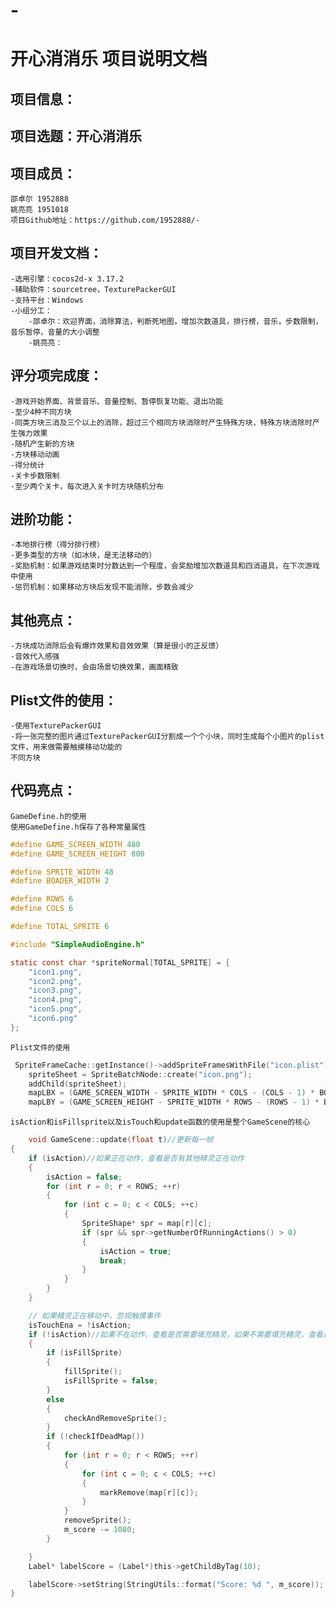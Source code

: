 # -

开心消消乐 项目说明文档
=======

项目信息：
------

项目选题：开心消消乐
-----

项目成员：
---------
	邵卓尔 1952888
	姚亮亮 1951018
	项目Github地址：https://github.com/1952888/-

项目开发文档：
------------
	-选用引擎：cocos2d-x 3.17.2
	-辅助软件：sourcetree，TexturePackerGUI
	-支持平台：Windows
	-小组分工：
		-邵卓尔：欢迎界面，消除算法，判断死地图，增加次数道具，排行榜，音乐，步数限制，音乐暂停，音量的大小调整
		-姚亮亮：

评分项完成度：
------------
	-游戏开始界面、背景音乐、音量控制、暂停恢复功能、退出功能
	-至少4种不同方块
	-同类方块三消及三个以上的消除，超过三个相同方块消除时产生特殊方块，特殊方块消除时产生强力效果
	-随机产生新的方块
	-方块移动动画
	-得分统计
	-关卡步数限制
	-至少两个关卡，每次进入关卡时方块随机分布
  
进阶功能：
----------------
	-本地排行榜（得分排行榜）
	-更多类型的方块（如冰块，是无法移动的）
	-奖励机制：如果游戏结束时分数达到一个程度，会奖励增加次数道具和四消道具，在下次游戏中使用
	-惩罚机制：如果移动方块后发现不能消除，步数会减少
  
其他亮点：
---------------
	-方块成功消除后会有爆炸效果和音效效果（算是很小的正反馈）
	-音效代入感强
	-在游戏场景切换时，会由场景切换效果，画面精致
  
Plist文件的使用：
--------------
	-使用TexturePackerGUI
	-将一张完整的图片通过TexturePackerGUI分割成一个个小块，同时生成每个小图片的plist文件，用来做需要触摸移动功能的
	不同方块

代码亮点：
----------
	GameDefine.h的使用
 	使用GameDefine.h保存了各种常量属性
```c	
#define GAME_SCREEN_WIDTH 480
#define GAME_SCREEN_HEIGHT 800

#define SPRITE_WIDTH 48
#define BOADER_WIDTH 2

#define ROWS 6
#define COLS 6

#define TOTAL_SPRITE 6

#include "SimpleAudioEngine.h"

static const char *spriteNormal[TOTAL_SPRITE] = {
	"icon1.png",
	"icon2.png",
	"icon3.png",
	"icon4.png",
	"icon5.png",
    "icon6.png"
};
```

	Plist文件的使用
```c
 SpriteFrameCache::getInstance()->addSpriteFramesWithFile("icon.plist");
    spriteSheet = SpriteBatchNode::create("icon.png");
    addChild(spriteSheet);
	mapLBX = (GAME_SCREEN_WIDTH - SPRITE_WIDTH * COLS - (COLS - 1) * BOADER_WIDTH) / 2;
	mapLBY = (GAME_SCREEN_HEIGHT - SPRITE_WIDTH * ROWS - (ROWS - 1) * BOADER_WIDTH) / 2;
```
	
	
	isAction和isFillsprite以及isTouch和update函数的使用是整个GameScene的核心
```c
	void GameScene::update(float t)//更新每一帧
{
	if (isAction)//如果正在动作，查看是否有其他精灵正在动作
	{
		isAction = false;
		for (int r = 0; r < ROWS; ++r)
		{
			for (int c = 0; c < COLS; ++c)
			{
				SpriteShape* spr = map[r][c];
				if (spr && spr->getNumberOfRunningActions() > 0)
				{
					isAction = true;
					break;
				}
			}
		}
	}

	// 如果精灵正在移动中，忽视触摸事件
	isTouchEna = !isAction;
	if (!isAction)//如果不在动作，查看是否需要填充精灵，如果不需要填充精灵，查看是否要移除精灵
	{
		if (isFillSprite)
		{
			fillSprite();
			isFillSprite = false;
		}
		else
		{
			checkAndRemoveSprite();
		}
		if (!checkIfDeadMap())
		{
			for (int r = 0; r < ROWS; ++r)
			{
				for (int c = 0; c < COLS; ++c)
				{
					markRemove(map[r][c]);
				}
			}
			removeSprite();
			m_score -= 1080;
		}

	}
	Label* labelScore = (Label*)this->getChildByTag(10);

	labelScore->setString(StringUtils::format("Score: %d ", m_score));
}
```
